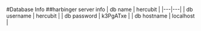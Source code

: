 #Database Info
##harbinger server info
| db name | hercubit |
|---|---|
| db username | hercubit |
| db password | k3PgATxe |
| db hostname | localhost |
